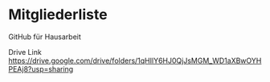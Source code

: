 # Mitgliederliste
GitHub für Hausarbeit 

Drive Link
https://drive.google.com/drive/folders/1qHIlY6HJ0QjJsMGM_WD1aXBwOYHPEAj8?usp=sharing
